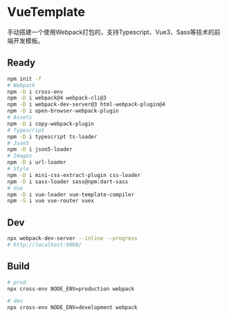 # VueTemplate

手动搭建一个使用Webpack打包的，支持Typescript、Vue3、Sass等技术的前端开发模板。

## Ready

```bash
npm init -f
# Webpack
npm -D i cross-env
npm -D i webpack@4 webpack-cli@3
npm -D i webpack-dev-server@3 html-webpack-plugin@4
npm -D i open-browser-webpack-plugin
# Assets
npm -D i copy-webpack-plugin
# Typescript
npm -D i typescript ts-loader
# Json5
npm -D i json5-loader
# Images
npm -D i url-loader
# Style
npm -D i mini-css-extract-plugin css-loader
npm -D i sass-loader sass@npm:dart-sass
# Vue
npm -D i vue-loader vue-template-compiler
npm -S i vue vue-router vuex
```

## Dev

```bash
npx webpack-dev-server --inline --progress
# http://localhost:9000/
```

## Build

```bash
# prod
npx cross-env NODE_ENV=production webpack

# dev
npx cross-env NODE_ENV=development webpack
```
